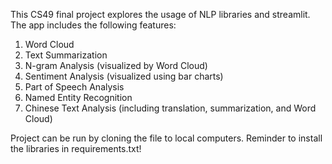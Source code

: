 This CS49 final project explores the usage of NLP libraries and streamlit. The app includes the following features:
1. Word Cloud
2. Text Summarization
3. N-gram Analysis (visualized by Word Cloud)
4. Sentiment Analysis (visualized using bar charts)
5. Part of Speech Analysis
6. Named Entity Recognition
7. Chinese Text Analysis (including translation, summarization, and Word Cloud)

Project can be run by cloning the file to local computers. Reminder to install the libraries in requirements.txt!

